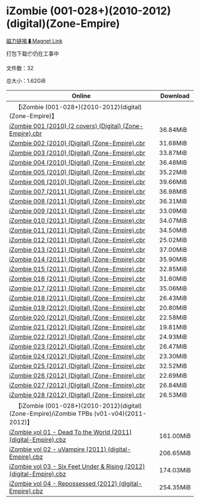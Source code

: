 # iZombie (001-028+)(2010-2012)(digital)(Zone-Empire)

[磁力链接⬇Magnet Link](magnet:?xt=urn:btih:a72ec172259f528246f313cf384c6616b1eef861&dn=iZombie%20%28001-028%2B%29%282010-2012%29%28digital%29%28Zone-Empire%29)

打包下载📦仍在工事中

文件数：32

总大小：1.62GiB

Online | Download
--- | ---
&emsp;【iZombie (001-028+)(2010-2012)(digital)(Zone-Empire)】 | 
[iZombie 001 (2010) (2 covers) (Digital) (Zone-Empire).cbr](https://github.com/alicewish/markdown/blob/master/comic/iZombie-001-2010-2-covers-Digital-Zone-Empire-cbr.md) | 36.84MiB
[iZombie 002 (2010) (Digital) (Zone-Empire).cbr](https://github.com/alicewish/markdown/blob/master/comic/iZombie-002-2010-Digital-Zone-Empire-cbr.md) | 31.68MiB
[iZombie 003 (2010) (Digital) (Zone-Empire).cbr](https://github.com/alicewish/markdown/blob/master/comic/iZombie-003-2010-Digital-Zone-Empire-cbr.md) | 33.87MiB
[iZombie 004 (2010) (Digital) (Zone-Empire).cbr](https://github.com/alicewish/markdown/blob/master/comic/iZombie-004-2010-Digital-Zone-Empire-cbr.md) | 36.48MiB
[iZombie 005 (2010) (Digital) (Zone-Empire).cbr](https://github.com/alicewish/markdown/blob/master/comic/iZombie-005-2010-Digital-Zone-Empire-cbr.md) | 35.22MiB
[iZombie 006 (2010) (Digital) (Zone-Empire).cbr](https://github.com/alicewish/markdown/blob/master/comic/iZombie-006-2010-Digital-Zone-Empire-cbr.md) | 39.66MiB
[iZombie 007 (2011) (Digital) (Zone-Empire).cbr](https://github.com/alicewish/markdown/blob/master/comic/iZombie-007-2011-Digital-Zone-Empire-cbr.md) | 36.98MiB
[iZombie 008 (2011) (Digital) (Zone-Empire).cbr](https://github.com/alicewish/markdown/blob/master/comic/iZombie-008-2011-Digital-Zone-Empire-cbr.md) | 36.31MiB
[iZombie 009 (2011) (Digital) (Zone-Empire).cbr](https://github.com/alicewish/markdown/blob/master/comic/iZombie-009-2011-Digital-Zone-Empire-cbr.md) | 33.09MiB
[iZombie 010 (2011) (Digital) (Zone-Empire).cbr](https://github.com/alicewish/markdown/blob/master/comic/iZombie-010-2011-Digital-Zone-Empire-cbr.md) | 34.07MiB
[iZombie 011 (2011) (Digital) (Zone-Empire).cbr](https://github.com/alicewish/markdown/blob/master/comic/iZombie-011-2011-Digital-Zone-Empire-cbr.md) | 34.50MiB
[iZombie 012 (2011) (Digital) (Zone-Empire).cbr](https://github.com/alicewish/markdown/blob/master/comic/iZombie-012-2011-Digital-Zone-Empire-cbr.md) | 25.02MiB
[iZombie 013 (2011) (Digital) (Zone-Empire).cbr](https://github.com/alicewish/markdown/blob/master/comic/iZombie-013-2011-Digital-Zone-Empire-cbr.md) | 37.00MiB
[iZombie 014 (2011) (Digital) (Zone-Empire).cbr](https://github.com/alicewish/markdown/blob/master/comic/iZombie-014-2011-Digital-Zone-Empire-cbr.md) | 35.90MiB
[iZombie 015 (2011) (Digital) (Zone-Empire).cbr](https://github.com/alicewish/markdown/blob/master/comic/iZombie-015-2011-Digital-Zone-Empire-cbr.md) | 32.85MiB
[iZombie 016 (2011) (Digital) (Zone-Empire).cbr](https://github.com/alicewish/markdown/blob/master/comic/iZombie-016-2011-Digital-Zone-Empire-cbr.md) | 31.60MiB
[iZombie 017 (2011) (Digital) (Zone-Empire).cbr](https://github.com/alicewish/markdown/blob/master/comic/iZombie-017-2011-Digital-Zone-Empire-cbr.md) | 35.06MiB
[iZombie 018 (2011) (Digital) (Zone-Empire).cbr](https://github.com/alicewish/markdown/blob/master/comic/iZombie-018-2011-Digital-Zone-Empire-cbr.md) | 26.43MiB
[iZombie 019 (2012) (Digital) (Zone-Empire).cbr](https://github.com/alicewish/markdown/blob/master/comic/iZombie-019-2012-Digital-Zone-Empire-cbr.md) | 20.80MiB
[iZombie 020 (2012) (Digital) (Zone-Empire).cbr](https://github.com/alicewish/markdown/blob/master/comic/iZombie-020-2012-Digital-Zone-Empire-cbr.md) | 22.58MiB
[iZombie 021 (2012) (Digital) (Zone-Empire).cbr](https://github.com/alicewish/markdown/blob/master/comic/iZombie-021-2012-Digital-Zone-Empire-cbr.md) | 19.81MiB
[iZombie 022 (2012) (Digital) (Zone-Empire).cbr](https://github.com/alicewish/markdown/blob/master/comic/iZombie-022-2012-Digital-Zone-Empire-cbr.md) | 24.93MiB
[iZombie 023 (2012) (Digital) (Zone-Empire).cbr](https://github.com/alicewish/markdown/blob/master/comic/iZombie-023-2012-Digital-Zone-Empire-cbr.md) | 26.47MiB
[iZombie 024 (2012) (Digital) (Zone-Empire).cbr](https://github.com/alicewish/markdown/blob/master/comic/iZombie-024-2012-Digital-Zone-Empire-cbr.md) | 23.30MiB
[iZombie 025 (2012) (Digital) (Zone-Empire).cbr](https://github.com/alicewish/markdown/blob/master/comic/iZombie-025-2012-Digital-Zone-Empire-cbr.md) | 32.52MiB
[iZombie 026 (2012) (Digital) (Zone-Empire).cbr](https://github.com/alicewish/markdown/blob/master/comic/iZombie-026-2012-Digital-Zone-Empire-cbr.md) | 22.69MiB
[iZombie 027 (2012) (Digital) (Zone-Empire).cbr](https://github.com/alicewish/markdown/blob/master/comic/iZombie-027-2012-Digital-Zone-Empire-cbr.md) | 26.84MiB
[iZombie 028 (2012) (Digital) (Zone-Empire).cbr](https://github.com/alicewish/markdown/blob/master/comic/iZombie-028-2012-Digital-Zone-Empire-cbr.md) | 26.53MiB
&emsp;【iZombie (001-028+)(2010-2012)(digital)(Zone-Empire)/iZombie TPBs (v01-v04)(2011-2012)】 | 
[iZombie vol 01 - Dead To the World (2011) (digital-Empire).cbz](https://github.com/alicewish/markdown/blob/master/comic/iZombie-vol-01-Dead-To-World-2011-digital-Empire-cbz.md) | 161.00MiB
[iZombie vol 02 - uVampire (2011) (digital-Empire).cbz](https://github.com/alicewish/markdown/blob/master/comic/iZombie-vol-02-uVampire-2011-digital-Empire-cbz.md) | 206.65MiB
[iZombie vol 03 - Six Feet Under & Rising (2012) (digital-Empire).cbz](https://github.com/alicewish/markdown/blob/master/comic/iZombie-vol-03-Six-Feet-Under-Rising-2012-digital-Empire-cbz.md) | 174.03MiB
[iZombie vol 04 - Repossessed (2012) (digital-Empire).cbz](https://github.com/alicewish/markdown/blob/master/comic/iZombie-vol-04-Repossessed-2012-digital-Empire-cbz.md) | 254.35MiB